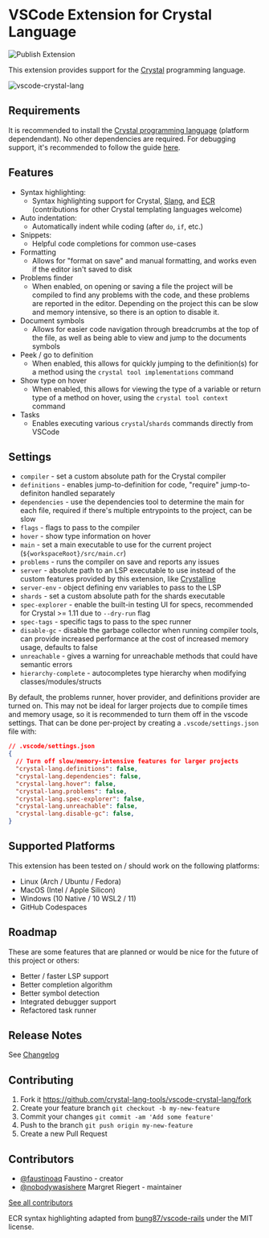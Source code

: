 # VSCode Extension for Crystal Language

![Publish Extension](https://github.com/crystal-lang-tools/vscode-crystal-lang/workflows/Publish%20Extension/badge.svg)

This extension provides support for the [Crystal](https://github.com/crystal-lang) programming language.

![vscode-crystal-lang](./images/vscode-example.gif)

## Requirements

It is recommended to install the [Crystal programming language](https://crystal-lang.org/) (platform dependendant). No other dependencies are required.
For debugging support, it's recommended to follow the guide [here](https://dev.to/bcardiff/debug-crystal-in-vscode-via-codelldb-3lf).

## Features

- Syntax highlighting:
  - Syntax highlighting support for Crystal, [Slang](https://github.com/jeromegn/slang), and [ECR](https://crystal-lang.org/api/latest/ECR.html) (contributions for other Crystal templating languages welcome)
- Auto indentation:
  - Automatically indent while coding (after `do`, `if`, etc.)
- Snippets:
  - Helpful code completions for common use-cases
- Formatting
  - Allows for "format on save" and manual formatting, and works even if the editor isn't saved to disk
- Problems finder
  - When enabled, on opening or saving a file the project will be compiled to find any problems with the code, and these problems are reported in the editor. Depending on the project this can be slow and memory intensive, so there is an option to disable it.
- Document symbols
  - Allows for easier code navigation through breadcrumbs at the top of the file, as well as being able to view and jump to the documents symbols
- Peek / go to definition
  - When enabled, this allows for quickly jumping to the definition(s) for a method using the `crystal tool implementations` command
- Show type on hover
  - When enabled, this allows for viewing the type of a variable or return type of a method on hover, using the `crystal tool context` command
- Tasks
  - Enables executing various `crystal`/`shards` commands directly from VSCode

## Settings

- `compiler` - set a custom absolute path for the Crystal compiler
- `definitions` - enables jump-to-definition for code, "require" jump-to-definiton handled separately
- `dependencies` - use the dependencies tool to determine the main for each file, required if there's multiple entrypoints to the project, can be slow
- `flags` - flags to pass to the compiler
- `hover` - show type information on hover
- `main` - set a main executable to use for the current project (`${workspaceRoot}/src/main.cr`)
- `problems` - runs the compiler on save and reports any issues
- `server` - absolute path to an LSP executable to use instead of the custom features provided by this extension, like [Crystalline](https://github.com/elbywan/crystalline)
- `server-env` - object defining env variables to pass to the LSP
- `shards` - set a custom absolute path for the shards executable
- `spec-explorer` - enable the built-in testing UI for specs, recommended for Crystal >= 1.11 due to `--dry-run` flag
- `spec-tags` - specific tags to pass to the spec runner
- `disable-gc` - disable the garbage collector when running compiler tools, can provide increased performance at the cost of increased memory usage, defaults to false
- `unreachable` - gives a warning for unreachable methods that could have semantic errors
- `hierarchy-complete` - autocompletes type hierarchy when modifying classes/modules/structs

By default, the problems runner, hover provider, and definitions provider are turned on. This may not be ideal for larger projects due to compile times and memory usage, so it is recommended to turn them off in the vscode settings. That can be done per-project by creating a `.vscode/settings.json` file with:

```json
// .vscode/settings.json
{
  // Turn off slow/memory-intensive features for larger projects
  "crystal-lang.definitions": false,
  "crystal-lang.dependencies": false,
  "crystal-lang.hover": false,
  "crystal-lang.problems": false,
  "crystal-lang.spec-explorer": false,
  "crystal-lang.unreachable": false,
  "crystal-lang.disable-gc": false,
}
```

## Supported Platforms

This extension has been tested on / should work on the following platforms:

- Linux (Arch / Ubuntu / Fedora)
- MacOS (Intel / Apple Silicon)
- Windows (10 Native / 10 WSL2 / 11)
- GitHub Codespaces

## Roadmap

These are some features that are planned or would be nice for the future of this project or others:

- Better / faster LSP support
- Better completion algorithm
- Better symbol detection
- Integrated debugger support
- Refactored task runner

## Release Notes

See [Changelog](https://github.com/crystal-lang-tools/vscode-crystal-lang/blob/master/CHANGELOG.md)

## Contributing

1. Fork it https://github.com/crystal-lang-tools/vscode-crystal-lang/fork
2. Create your feature branch `git checkout -b my-new-feature`
3. Commit your changes `git commit -am 'Add some feature'`
4. Push to the branch `git push origin my-new-feature`
5. Create a new Pull Request

## Contributors

- [@faustinoaq](https://github.com/faustinoaq) Faustino - creator
- [@nobodywasishere](https://github.com/nobodywasishere) Margret Riegert - maintainer

[See all contributors](https://github.com/crystal-lang-tools/vscode-crystal-lang/graphs/contributors)

ECR syntax highlighting adapted from [bung87/vscode-rails](https://github.com/bung87/vscode-rails) under the MIT license.
